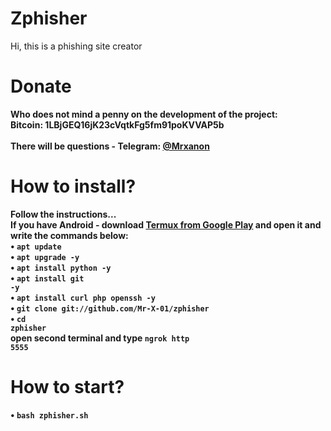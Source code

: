 # Zphisher
Hi, this is a phishing site creator<br>
# Donate
<b>Who does not mind a penny on the development of the project:</b><br>
<b>Bitcoin: 1LBjGEQ16jK23cVqtkFg5fm91poKVVAP5b<br>
<br>
There will be questions - Telegram: <a href="https://t.me/Mrxanon"> @Mrxanon</a><br>
# How to install?
<b>Follow the instructions...</b><br>
<b>If you have Android - download <a href="https://play.google.com/store/apps/details?id=com.termux&hl=ru">Termux from Google Play</a> and open it and write the commands below:<br>
• <code>apt update</code><br>
• <code>apt upgrade -y</code><br>
• <code>apt install python -y</code><br>
• <code>apt install git -y</code><br>
• <code>apt install curl php openssh -y</code><br>
• <code>git clone git://github.com/Mr-X-01/zphisher</code><br>
• <code>cd zphisher</code><br>
open second terminal and type <code>ngrok http 5555</code><br>

# How to start?
• <code>bash zphisher.sh</code><br>
